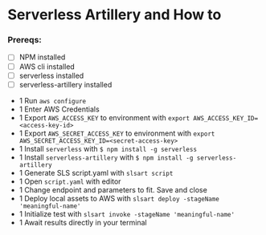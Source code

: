 # Serverless Artillery and How to
### Prereqs:
 - [ ] NPM installed
 - [ ] AWS cli installed
 - [ ] serverless installed
 - [ ] serverless-artillery installed

- 1 Run `aws configure`
- 1 Enter AWS Credentials
- 1 Export `AWS_ACCESS_KEY` to environment with `export AWS_ACCESS_KEY_ID=<access-key-id>`
- 1 Export `AWS_SECRET_ACCESS_KEY` to environment with `export AWS_SECRET_ACCESS_KEY_ID=<secret-access-key>`
- 1 Install `serverless` with `$ npm install -g serverless`
- 1 Install `serverless-artillery` with `$ npm install -g serverless-artillery`
- 1 Generate SLS script.yaml with `slsart script`
- 1 Open `script.yaml` with editor
- 1 Change endpoint and parameters to fit. Save and close
- 1 Deploy local assets to AWS with `slsart deploy -stageName 'meaningful-name'`
- 1 Initialize test with `slsart invoke -stageName 'meaningful-name'`
- 1 Await results directly in your terminal